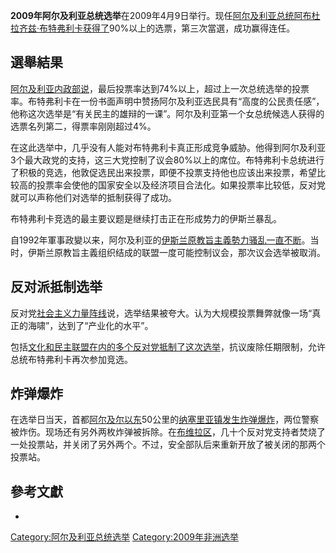 **2009年阿尔及利亚总统选举**在2009年4月9日举行。现任[阿尔及利亚总统](../Page/阿尔及利亚总统.md "wikilink")[阿布杜拉齐兹·布特弗利卡获得了](https://zh.wikipedia.org/wiki/阿布杜拉齐兹·布特弗利卡 "wikilink")90%以上的选票，第三次當選，成功赢得连任。

## 選舉結果

[阿尔及利亚内政部说](https://zh.wikipedia.org/wiki/阿尔及利亚内政部 "wikilink")，最后投票率达到74%以上，超过上一次总统选举的投票率。布特弗利卡在一份书面声明中赞扬阿尔及利亚选民具有“高度的公民责任感”，他称这次选举是“有关民主的雄辩的一课”。阿尔及利亚第一个女总统候选人获得的选票名列第二，得票率刚刚超过4%。

在这此选举中，几乎没有人能对布特弗利卡真正形成竞争威胁。他得到阿尔及利亚3个最大政党的支持，这三大党控制了议会80%以上的席位。布特弗利卡总统进行了积极的竞选，他敦促选民出来投票，即便不投票支持他也应该出来投票，希望比较高的投票率会使他的国家安全以及经济项目合法化。如果投票率比较低，反对党就可以声称他们对选举的抵制获得了成功。

布特弗利卡竞选的最主要议题是继续打击正在形成势力的伊斯兰暴乱。

自1992年軍事政變以来，阿尔及利亚的[伊斯兰原教旨主義勢力骚乱一直不断](https://zh.wikipedia.org/wiki/伊斯兰原教旨主義 "wikilink")。当时，伊斯兰原教旨主義组织结成的联盟一度可能控制议会，那次议会选举被取消。

## 反对派抵制选举

反对党[社会主义力量阵线](../Page/社会主义力量阵线.md "wikilink")说，选举结果被夸大。认为大规模投票舞弊就像一场“真正的海啸”，达到了“产业化的水平”。

包括[文化和民主联盟在内的多个反对党抵制了这次选举](https://zh.wikipedia.org/wiki/文化和民主联盟 "wikilink")，抗议废除任期限制，允许总统布特弗利卡再次参加竞选。

## 炸弹爆炸

在选举日当天，首都[阿尔及尔以东](https://zh.wikipedia.org/wiki/阿尔及尔 "wikilink")50公里的[纳塞里亚镇发生炸弹爆炸](https://zh.wikipedia.org/wiki/纳塞里亚镇 "wikilink")，两位警察被炸伤。现场还有另外两枚炸弹被拆除。在[布维拉区](https://zh.wikipedia.org/wiki/布维拉区 "wikilink")，几十个反对党支持者焚烧了一处投票站，并关闭了另外两个。不过，安全部队后来重新开放了被关闭的那两个投票站。

## 參考文獻

<div class="references-small">

  -

</div>

[Category:阿尔及利亚总统选举](https://zh.wikipedia.org/wiki/Category:阿尔及利亚总统选举 "wikilink") [Category:2009年非洲选举](https://zh.wikipedia.org/wiki/Category:2009年非洲选举 "wikilink")